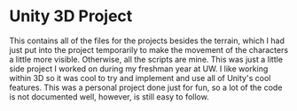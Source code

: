 # Unity 3D Project
This contains all of the files for the projects besides the terrain, which I had just put into the project temporarily to make the movement of the characters a little more visible. Otherwise, all the scripts are mine. This was just a little side project I worked on during my freshman year at UW. I like working within 3D so it was cool to try and implement and use all of Unity's cool features. This was a personal project done just for fun, so a lot of the code is not documented well, however, is still easy to follow. 
